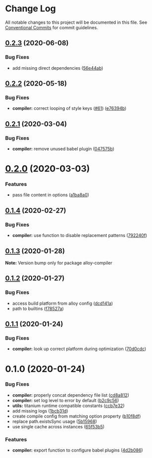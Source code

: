 # Change Log

All notable changes to this project will be documented in this file.
See [Conventional Commits](https://conventionalcommits.org) for commit guidelines.

## [0.2.3](https://github.com/appcelerator/alloy-devkit/compare/v0.2.2...v0.2.3) (2020-06-08)


### Bug Fixes

* add missing direct dependencies ([56e44ab](https://github.com/appcelerator/alloy-devkit/commit/56e44ab314d7500ead0591f74d54300251751e4b))





## [0.2.2](https://github.com/appcelerator/alloy-devkit/compare/v0.2.1...v0.2.2) (2020-05-18)


### Bug Fixes

* **compiler:** correct looping of style keys ([#61](https://github.com/appcelerator/alloy-devkit/issues/61)) ([e76394b](https://github.com/appcelerator/alloy-devkit/commit/e76394b70152b0e3dd8c6678d84d26c08b04b420))





## [0.2.1](https://github.com/appcelerator/alloy-devkit/compare/v0.2.0...v0.2.1) (2020-03-04)


### Bug Fixes

* **compiler:** remove unused babel plugin ([047575b](https://github.com/appcelerator/alloy-devkit/commit/047575b72ecaf15ca7b73cd19cd756d8caf14fb9))





# [0.2.0](https://github.com/appcelerator/alloy-devkit/compare/v0.1.4...v0.2.0) (2020-03-03)


### Features

* pass file content in options ([a1ba8a0](https://github.com/appcelerator/alloy-devkit/commit/a1ba8a09aa46d404de7794b44aee9d2d1165e03d))





## [0.1.4](https://github.com/appcelerator/alloy-devkit/compare/v0.1.3...v0.1.4) (2020-02-27)


### Bug Fixes

* **compiler:** use function to disable replacement patterns ([792240f](https://github.com/appcelerator/alloy-devkit/commit/792240fc808b0495b578e298d0261faeb3f2575c))





## [0.1.3](https://github.com/appcelerator/alloy-devkit/compare/v0.1.2...v0.1.3) (2020-01-28)

**Note:** Version bump only for package alloy-compiler





## [0.1.2](https://github.com/appcelerator/alloy-devkit/compare/v0.1.1...v0.1.2) (2020-01-27)


### Bug Fixes

* access build platform from alloy config ([dcd141a](https://github.com/appcelerator/alloy-devkit/commit/dcd141abe4529c4197c6ededd1fdea7fe44e70b2))
* path to builtins ([f78527a](https://github.com/appcelerator/alloy-devkit/commit/f78527a7b5f10b38e26b6f21fa0c7d47383bb979))





## [0.1.1](https://github.com/appcelerator/alloy-devkit/compare/v0.1.0...v0.1.1) (2020-01-24)


### Bug Fixes

* **compiler:** look up correct platform during optimization ([70d0cdc](https://github.com/appcelerator/alloy-devkit/commit/70d0cdcf922d28c956eca83e601223e20cb9ab3c))





# 0.1.0 (2020-01-24)


### Bug Fixes

* **compiler:** properly concat dependency file list ([cd8a812](https://github.com/appcelerator/alloy-devkit/commit/cd8a8128793f2728c09eece36928c8ff9daf9dc2))
* **compiler:** set log level to error by default ([b2c9c56](https://github.com/appcelerator/alloy-devkit/commit/b2c9c567aa9b4abf9dc06a5c2d85f08be6fbf371))
* **utils:** titanium runtime compatible constants ([ccb7e32](https://github.com/appcelerator/alloy-devkit/commit/ccb7e324eca2441aa7ab4cb533f6bf8a1465e68c))
* add missing logs ([1bcb31d](https://github.com/appcelerator/alloy-devkit/commit/1bcb31d5ef068008d288e210b7ae2e930ac50af9))
* create compile config from matching option property ([b10f8df](https://github.com/appcelerator/alloy-devkit/commit/b10f8df98dd45d5166771fbddca8bd301814a460))
* replace path.existsSync usage ([5b15968](https://github.com/appcelerator/alloy-devkit/commit/5b1596877a6bec3f5988c55550d0872370b1a2cf))
* use single cache across instances ([65f53b5](https://github.com/appcelerator/alloy-devkit/commit/65f53b5fcacded16ff668a36e93e489509fd4472))


### Features

* **compiler:** export function to configure babel plugins ([4d2b086](https://github.com/appcelerator/alloy-devkit/commit/4d2b086d0a0697a97ad95211c97e89561a19950d))
